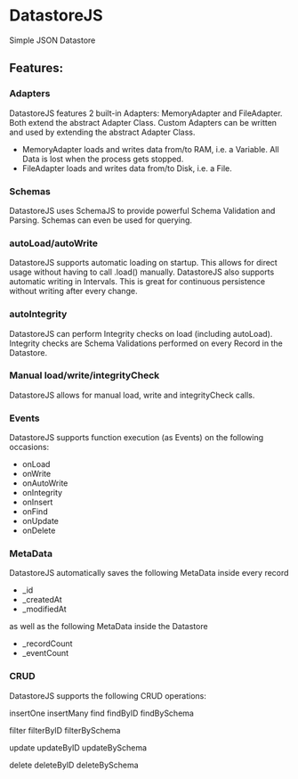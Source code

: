 # DatastoreJS
Simple JSON Datastore

## Features:

### Adapters

DatastoreJS features 2 built-in Adapters: MemoryAdapter and FileAdapter. Both extend the abstract Adapter Class.
Custom Adapters can be written and used by extending the abstract Adapter Class.

- MemoryAdapter loads and writes data from/to RAM, i.e. a Variable. All Data is lost when the process gets stopped.
- FileAdapter loads and writes data from/to Disk, i.e. a File.

### Schemas

DatastoreJS uses SchemaJS to provide powerful Schema Validation and Parsing. Schemas can even be used for querying.

### autoLoad/autoWrite

DatastoreJS supports automatic loading on startup. This allows for direct usage without having to call .load() manually.
DatastoreJS also supports automatic writing in Intervals. This is great for continuous persistence without writing 
  after every change.

### autoIntegrity

DatastoreJS can perform Integrity checks on load (including autoLoad). Integrity checks are Schema Validations performed 
  on every Record in the Datastore.

### Manual load/write/integrityCheck

DatastoreJS allows for manual load, write and integrityCheck calls.

### Events

DatastoreJS supports function execution (as Events) on the following occasions:
  - onLoad
  - onWrite
  - onAutoWrite
  - onIntegrity
  - onInsert
  - onFind
  - onUpdate
  - onDelete

### MetaData

DatastoreJS automatically saves the following MetaData inside every record
  - _id
  - _createdAt
  - _modifiedAt

as well as the following MetaData inside the Datastore
  - _recordCount
  - _eventCount

### CRUD

DatastoreJS supports the following CRUD operations:

insertOne
insertMany
find
findByID
findBySchema

filter
filterByID
filterBySchema

update
updateByID
updateBySchema

delete
deleteByID
deleteBySchema